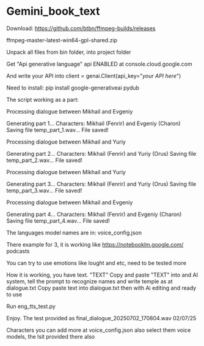 # Gemini_book_text

Download:
https://github.com/btbn/ffmpeg-builds/releases

ffmpeg-master-latest-win64-gpl-shared.zip

Unpack all files from bin folder, into project folder

Get "Api generative language" api ENABLED at console.cloud.google.com

And write your API into 
 client = genai.Client(api_key="_your API here_")

Need to install:
pip install google-generativeai pydub

The script working as a part:

Processing dialogue between Mikhail and Evgeniy

Generating part 1...
Characters: Mikhail (Fenrir) and Evgeniy (Charon)
Saving file temp_part_1.wav...
File saved!

Processing dialogue between Mikhail and Yuriy

Generating part 2...
Characters: Mikhail (Fenrir) and Yuriy (Orus)
Saving file temp_part_2.wav...
File saved!

Processing dialogue between Mikhail and Yuriy

Generating part 3...
Characters: Mikhail (Fenrir) and Yuriy (Orus)
Saving file temp_part_3.wav...
File saved!

Processing dialogue between Mikhail and Evgeniy

Generating part 4...
Characters: Mikhail (Fenrir) and Evgeniy (Charon)
Saving file temp_part_4.wav...
File saved!

The languages model names are in:
voice_config.json

There example for 3, it is working like https://notebooklm.google.com/ podcasts

You can try to use emotions like lought and etc, need to be tested more

How it is working, you have text. "TEXT"
Copy and paste "TEXT" into and AI system, tell the prompt to recognize names and write temple as at dialogue.txt
Copy paste text into dialogue.txt then with Ai editing and ready to use

Run eng_tts_test.py

Enjoy. The test provided as final_dialogue_20250702_170804.wav 02/07/25

Characters you can add more at voice_config.json also select them voice models, the lsit provided there also
